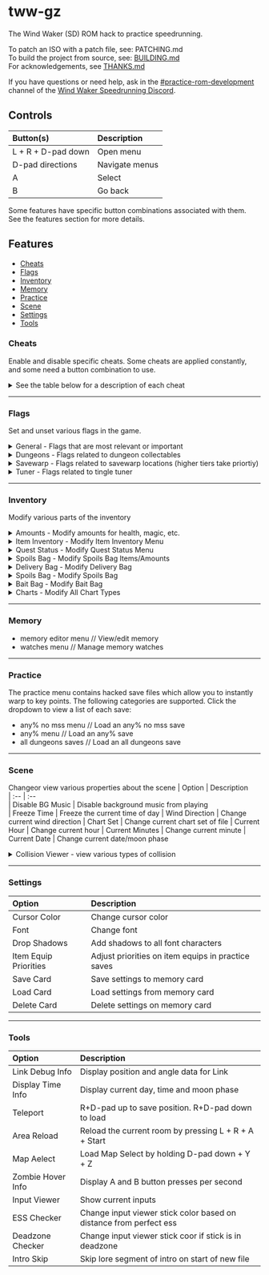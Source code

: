# tww-gz
The Wind Waker (SD) ROM hack to practice speedrunning.

To patch an ISO with a patch file, see: PATCHING.md  
To build the project from source, see: [BUILDING.md](./BUILDING.md)  
For acknowledgements, see [THANKS.md](./THANKS.md)

If you have questions or need help, ask in the [#practice-rom-development](https://discord.com/channels/136347487710609409/830218819695673405) channel of the [Wind Waker Speedrunning Discord](https://discord.gg/Sj5aehU).

## Controls
| Button(s)          | Description   
| :---               | :---          
| L + R + D-pad down | Open menu     
| D-pad directions   | Navigate menus
| A                  | Select        
| B                  | Go back       

Some features have specific button combinations associated with them.
See the features section for more details.

## Features
- [Cheats](#Cheats)
- [Flags](#Flags)
- [Inventory](#Inventory)
- [Memory](#Memory)
- [Practice](#Practice)
- [Scene](#Scene)
- [Settings](#Settings)
- [Tools](#Tools)

### Cheats
Enable and disable specific cheats. Some cheats are applied constantly, and some need a button combination to use.
<details>
<summary>See the table below for a description of each cheat</summary>
<br>  

| Cheat             | Description                                        
| :---              | :---                                               
| Infinite air      | Always have max air                                
| Infinite arrows   | Always have max arrows                             
| Infinite bombs    | Always have max bombs                              
| Infinite hearts   | Always have full hearts                            
| Refill hearts     | Hold R+D-pad right to refill health                
| Infinite magic    | Always have full magic                             
| Refill magic      | Hold L+D-pad up to refill magic                    
| Infinite rupees   | Always have infinite rupees                        
| Moon jump         | Hold R+A to moon jump                              
| Storage           | Press D-pad right to get storage                   
| Normal collision  | Hold L+D-pad down to get normal collision          
| Chest storage     | Hold L+D-pad right to get chest storage            
| Door cancel       | Hold L+D-pad left to get door cancel               
| Quarter heart     | Hold R+D-pad left to reduce health to quarter heart
| Fast movement     | Hold D-pad left to get super speed                 
| Upcharge          | Hold X + Z to get negative speed for upcharge      

</details>  

---

### Flags
Set and unset various flags in the game.

<details>
<summary> General - Flags that are most relevant or important</summary>
<br>  

| Flag Name                   | Description                                                    
| :--                         | :--                                                            
| FF2 Helmaroc Cutscene       | Switches to animation set 2, among other things                
| FF1 Gossip Stone Trigger    | Sets Pirate Ship to layer 2 (Ropes 2) and Outset to layer 4    
| Endless Night		          | Activates Endless Night, incompatible with having Nayru's Pearl
| Raise ToTG                  | Raises Tower of the Gods                                       
| Load ToTG After T2Z         | Sets FF3 Layer and F&I Arrows at Mother & Child                
| Hyrule 3 Warp               | Opens golden warp to Hyrule 3                                  
| Hyrule Barrier              | Barrier Skip skip                                              
| Dark Portal                 | Opens dark portal between FF3 and Ganon's Tower                
| Sea Chart                   | Gives the sea chart                                            
</details>

<details>
<summary> Dungeons - Flags related to dungeon collectables</summary>
<br>  

| Flag Name           | Description                                                     
| :--                 | :--                                                             
| dungeon <"name">    | Change the dungeon being modified
| keys <"amount">	  | Modify the number of small keys
| boss key		      | Gives the boss key
| map                 | Gives the dungeon map
| compass             | Gives the dungeon compass
| partner             | Spawns Medli/Makar (ET/WT Only)
</details>

<details>
<summary> Savewarp - Flags related to savewarp locations (higher tiers take priortiy)</summary>
<br>  

| Flag Name                           | Description                                                     
| :--                                 | :--           
| Leaving Outset Cutscene             | Sets savewarp location to Pirate Ship (Overworld Travelling)
| Tetra Text After Getting Spoils Bag | Sets savewarp location to Pirate Ship (At FF1)
| Barrel Launch Cutscene		      | Sets savewarp location to FF1
| Post FF1 KorL Cutscene              | Sets savewarp location to Windfall, spawns KorL, and sets FoF to layer 2
| Enter KorL First Time               | Sets savewarp location to most recent loaded area                                                  

</details>

<details>
<summary> Tuner - Flags related to tingle tuner</summary>
<br>  

| Flag Name           | Description                                                     
| :--                 | :--                                                             
| Kooloo-Limpah 10s Balloon+Shield	| Adds the 10s Balloon+Shield to the Kooloo-Limpah pool
| Tingle Balloon Discount           | Gives Tingle Balloon Discount from 30 to 20 rupees
| Tings Discount                    | Gives 50 percent off discount for all tings
| Hand-Me-Down Tingle Tuner         | Unlocks the Hand-Me-Down Tingle Tuner item in the tuner shop

</details>

---

### Inventory
Modify various parts of the inventory
<details>
<summary>Amounts - Modify amounts for health, magic, etc.</summary>
<br>  

| Flag Name           | Description                   
| :--                 | :--        
| Health              | Modify the current health by quarter
| Bombs               | Modify the current bomb count
| Arrows              | Modify the current arrow count
| Rupees              | Modify the current rupee count
| Magic               | Modify the current magic amount
| Heart Pieces        | Modify the current heart pieces collected

</details>

<details>
<summary>Item Inventory - Modify Item Inventory Menu</summary>
<br>  

| Flag Name             | Description                   
| :--                   | :--        
| Telescope             | Add/remove telescope to/from inventory
| Sail                  | Add/remove sail to/from inventory
| Wind Waker            | Add/remove wind waker to/from inventory
| Grappling Hook        | Add/remove grappling hook to/from inventory
| Spoils Bag            | Add/remove spoils bag to/from inventory
| Boomerang             | Add/remove boomerang to/from inventory
| Deku Leaf             | Add/remove deku leaf to/from inventory
| Tingle Tuner          | Add/remove tingle tuner to/from inventory
| Progressive Picto Box | Add/remove/upgrade picto box
| Iron Boots            | Add/remove iron boots to/from inventory
| Magic Armor           | Add/remove magic armor to/from inventory
| Bait Bag              | Add/remove bait bag to/from inventory
| Progressive Bow       | Add/remove/upgrade bow
| Bombs                 | Add/remove bombs to/from inventory
| Bottle 1              | Add/remove bottle 1 to/from inventory
| Bottle 2              | Add/remove bottle 2 to/from inventory
| Bottle 3              | Add/remove bottle 3 to/from inventory
| Bottle 4              | Add/remove bottle 4 to/from inventory
| Delivery Bag          | Add/remove delivery bag to/from inventory
| Hookshot              | Add/remove hookshot to/from inventory
| Skull Hammer          | Add/remove skull hammer to/from inventory

</details>

<details>
<summary>Quest Status - Modify Quest Status Menu</summary>
<br>  

| Flag Name           | Description                   
| :--                 | :--        
| Sword               | Add/remove/upgrade sword
| Shield              | Add/remove/upgrade shield
| Magic               | Add/remove/upgrade magic
| Quiver              | Add/remove/upgrade quiver
| Hurricane Spin      | Add/remove Hurricane Spin
| Hero's Clothes      | Add/remove Hero's Clothes
| Bomb Bag            | Add/remove/upgrade bomb bag
| Power Bracelets     | Add/remove power bracelets from inventory
| Pirate's Charm      | Add/remove pirate's charm from inventory
| Hero's Charm        | Add/remove hero's charm from inventory
| Wind's Requiem      | Add/remove wind's requiem from songs list
| Ballad of Gales     | Add/remove ballad of gales from songs list
| Command Melody      | Add/remove command melody from songs list
| Earth God's Lyric   | Add/remove earth god's lyric from songs list
| Wind God's Aria     | Add/remove wind god's aria from songs list
| Song of Passing     | Add/remove song of passing from songs list
| Din's Pearl         | Add/remove din's pearl from inventory
| Farore's Pearl      | Add/remove farore's pearl from inventory
| Nayru's Pearl       | Add/remove nayru's pearl from inventory
| Triforce Piece 1    | Add/remove triforce piece 1 from inventory
| Triforce Piece 2    | Add/remove triforce piece 2 from inventory
| Triforce Piece 3    | Add/remove triforce piece 3 from inventory
| Triforce Piece 4    | Add/remove triforce piece 4 from inventory
| Triforce Piece 5    | Add/remove triforce piece 5 from inventory
| Triforce Piece 6    | Add/remove triforce piece 6 from inventory
| Triforce Piece 7    | Add/remove triforce piece 7 from inventory
| Triforce Piece 8    | Add/remove triforce piece 8 from inventory

</details>

<details>
<summary>Spoils Bag - Modify Spoils Bag Items/Amounts</summary>
<br>  

TODO: create table  
| Flag Name           | Description                   
| :--                 | :--        


</details>

<details>
<summary>Delivery Bag - Modify Delivery Bag</summary>
<br>  

TODO: create table  
| Flag Name           | Description                   
| :--                 | :--        


</details>

<details>
<summary>Spoils Bag - Modify Spoils Bag</summary>
<br>  

TODO: create table  
| Flag Name           | Description                   
| :--                 | :--        


</details>

<details>
<summary>Bait Bag - Modify Bait Bag</summary>
<br>  

TODO: create table  
| Flag Name           | Description                   
| :--                 | :--        


</details>

<details>
<summary>Charts - Modify All Chart Types</summary>
<br>  

TODO: create table  
| Flag Name           | Description                   
| :--                 | :--        


</details>

---

### Memory

- memory editor menu            // View/edit memory
- watches menu                  // Manage memory watches

---

### Practice

The practice menu contains hacked save files which allow you to instantly warp to key points.
The following categories are supported. Click the dropdown to view a list of each save:

- any% no mss menu              // Load an any% no mss save
- any% menu			            // Load an any% save
- all dungeons saves	        // Load an all dungeons save

---

### Scene

Changeor view various properties about the scene
| Option              | Description                   
| :--                 | :--    
| Disable BG Music    | Disable background music from playing    
| Freeze Time         | Freeze the current time of day 
| Wind Direction      | Change current wind direction
| Chart Set           | Change current chart set of file
| Current Hour        | Change current hour
| Current Minutes     | Change current minute
| Current Date        | Change current date/moon phase

<details>
<summary>Collision Viewer - view various types of collision</summary>
<br>  

| Option              | Description                   
| :--                 | :--    
| Attack Colliders    | View hitboxes; Colliders that hurt Target Colliders
| Target Colliders    | View hurtboxes; Colliders that get hurt by Attack Colliders
| Push Colliders      | View colliders that allow actors to bump/push into each other
| Ground Polys        | View floor collision polygons
| Roof Polys          | View ceiling collision polygons
| Wall Polys          | View wall collision polygons
| Poly Edges          | View edges of each polygon
| Poly Draw Raise     | Amount to raise the drawn polygons by
| Opcaity             | Transparency amount of collision viewer

</details>

---

### Settings

| Option                 | Description                   
| :--                    | :--    
| Cursor Color           | Change cursor color
| Font                   | Change font
| Drop Shadows           | Add shadows to all font characters
| Item Equip Priorities  | Adjust priorities on item equips in practice saves
| Save Card              | Save settings to memory card
| Load Card              | Load settings from memory card
| Delete Card            | Delete settings on memory card

---

### Tools

| Option                 | Description                   
| :--                    | :--    
| Link Debug Info        | Display position and angle data for Link
| Display Time Info      | Display current day, time and moon phase
| Teleport               | R+D-pad up to save position. R+D-pad down to load
| Area Reload            | Reload the current room by pressing L + R + A + Start
| Map Aelect             | Load Map Select by holding D-pad down + Y + Z
| Zombie Hover Info      | Display A and B button presses per second
| Input Viewer           | Show current inputs
| ESS Checker            | Change input viewer stick color based on distance from perfect ess
| Deadzone Checker       | Change input viewer stick coor if stick is in deadzone
| Intro Skip             | Skip lore segment of intro on start of new file
